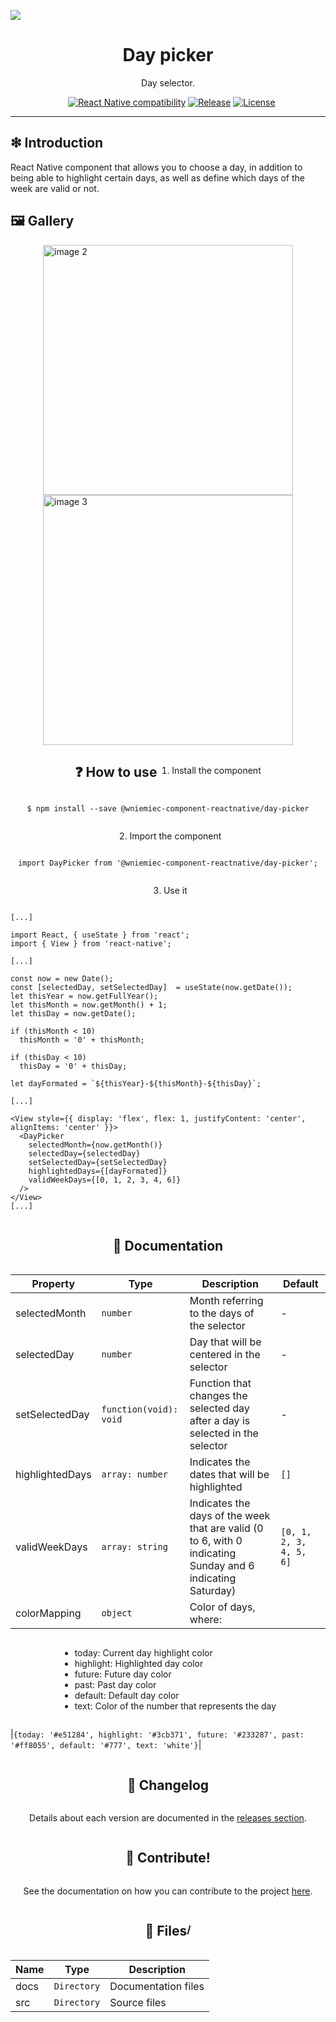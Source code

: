 ![](https://github.com/wniemiec-component-reactnative/day-picker/blob/master/docs/img/logo/logo.jpg)

<h1 align='center'>Day picker</h1>
<p align='center'>Day selector.</p>
<p align="center">
	<a href="https://github.com/wniemiec-component-reactnative/day-picker/actions/workflows/windows.yml"><img src="https://github.com/wniemiec-component-reactnative/day-picker/actions/workflows/windows.yml/badge.svg" alt=""></a>
	<a href="https://github.com/wniemiec-component-reactnative/day-picker/actions/workflows/macos.yml"><img src="https://github.com/wniemiec-component-reactnative/day-picker/actions/workflows/macos.yml/badge.svg" alt=""></a>
	<a href="https://github.com/wniemiec-component-reactnative/day-picker/actions/workflows/ubuntu.yml"><img src="https://github.com/wniemiec-component-reactnative/day-picker/actions/workflows/ubuntu.yml/badge.svg" alt=""></a>
	<a href="https://reactnative.dev/"><img src="https://img.shields.io/badge/React Native-0.60+-D0008F.svg" alt="React Native compatibility"></a>
	<a href="https://github.com/wniemiec-component-reactnative/day-picker/releases"><img src="https://img.shields.io/github/v/release/wniemiec-component-reactnative/day-picker" alt="Release"></a>
	<a href="https://github.com/wniemiec-component-reactnative/day-picker/blob/master/LICENSE"><img src="https://img.shields.io/github/license/wniemiec-component-reactnative/day-picker" alt="License"></a>
</p>
<hr />

## ❇ Introduction
React Native component that allows you to choose a day, in addition to being able to highlight certain days, as well as define which days of the week are valid or not.

## 🖼 Gallery

<div style="display: flex; flex-direction: row; justify-content: center; align-items: center; flex-wrap: wrap"
<img height=400 src="https://raw.githubusercontent.com/wniemiec-component-reactnative/day-picker/master/docs/img/screens/img1.png" alt="image 1" />

<img height=400 src="https://raw.githubusercontent.com/wniemiec-component-reactnative/day-picker/master/docs/img/screens/img2.png" alt="image 2" />

<img height=400 src="https://raw.githubusercontent.com/wniemiec-component-reactnative/day-picker/master/docs/img/screens/img3.png" alt="image 3" />

## ❓ How to use
1. Install the component
```
$ npm install --save @wniemiec-component-reactnative/day-picker
```

2. Import the component
```
import DayPicker from '@wniemiec-component-reactnative/day-picker';
```

3. Use it
```
[...]

import React, { useState } from 'react';
import { View } from 'react-native';

[...]

const now = new Date();
const [selectedDay, setSelectedDay]  = useState(now.getDate());
let thisYear = now.getFullYear();
let thisMonth = now.getMonth() + 1;
let thisDay = now.getDate();

if (thisMonth < 10)
  thisMonth = '0' + thisMonth;

if (thisDay < 10)
  thisDay = '0' + thisDay;

let dayFormated = `${thisYear}-${thisMonth}-${thisDay}`;

[...]

<View style={{ display: 'flex', flex: 1, justifyContent: 'center', alignItems: 'center' }}>
  <DayPicker
	selectedMonth={now.getMonth()}
	selectedDay={selectedDay}
	setSelectedDay={setSelectedDay}
	highlightedDays={[dayFormated]}
	validWeekDays={[0, 1, 2, 3, 4, 6]}
  />
</View>
[...]
```

## 📖 Documentation
|        Property        |Type|Description|Default|
|----------------|-------------------------------|-----------------------------|--------|
|selectedMonth |`number`|Month referring to the days of the selector | - |
|selectedDay |`number`|Day that will be centered in the selector | - |
|setSelectedDay |`function(void): void`|Function that changes the selected day after a day is selected in the selector | - |
|highlightedDays |`array: number`|Indicates the dates that will be highlighted | `[]` |
|validWeekDays |`array: string`|Indicates the days of the week that are valid (0 to 6, with 0 indicating Sunday and 6 indicating Saturday) |`[0, 1, 2, 3, 4, 5, 6]`|
|colorMapping |`object`|Color of days, where:
  - today: Current day highlight color
  - highlight: Highlighted day color
  - future: Future day color
  - past: Past day color
  - default: Default day color
  - text: Color of the number that represents the day  
  
|`{today: '#e51284', highlight: '#3cb371', future: '#233287', past: '#ff8055', default: '#777', text: 'white'}`|

## 🚩 Changelog
Details about each version are documented in the [releases section](https://github.com/wniemiec-component-reactnative/day-picker/releases).

## 🤝 Contribute!
See the documentation on how you can contribute to the project [here](https://github.com/wniemiec-component-reactnative/day-picker/blob/master/CONTRIBUTING.md).

## 📁 Files

### /
|        Name        |Type|Description|
|----------------|-------------------------------|-----------------------------|
|docs |`Directory`|Documentation files|
|src     |`Directory`| Source files|
